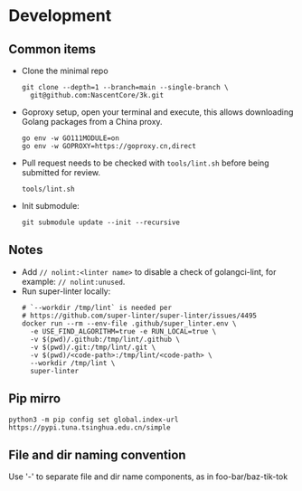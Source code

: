 # Development

## Common items

* Clone the minimal repo
  ```
  git clone --depth=1 --branch=main --single-branch \
    git@github.com:NascentCore/3k.git
  ```
* Goproxy setup, open your terminal and execute, this allows downloading Golang
  packages from a China proxy.
  ```
  go env -w GO111MODULE=on
  go env -w GOPROXY=https://goproxy.cn,direct
  ```
* Pull request needs to be checked with `tools/lint.sh` before being submitted
  for review.
  ```
  tools/lint.sh
  ```
* Init submodule:
  ```
  git submodule update --init --recursive
  ```

## Notes

* Add `// nolint:<linter name>` to disable a check of golangci-lint, for
  example: `// nolint:unused`.
* Run super-linter locally:
  ```
  # `--workdir /tmp/lint` is needed per
  # https://github.com/super-linter/super-linter/issues/4495
  docker run --rm --env-file .github/super_linter.env \
    -e USE_FIND_ALGORITHM=true -e RUN_LOCAL=true \
    -v $(pwd)/.github:/tmp/lint/.github \
    -v $(pwd)/.git:/tmp/lint/.git \
    -v $(pwd)/<code-path>:/tmp/lint/<code-path> \
    --workdir /tmp/lint \
    super-linter
  ```

## Pip mirro

```
python3 -m pip config set global.index-url https://pypi.tuna.tsinghua.edu.cn/simple
```

## File and dir naming convention

Use '-' to separate file and dir name components, as in foo-bar/baz-tik-tok

